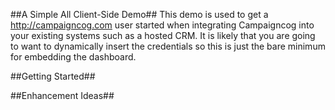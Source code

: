 ##A Simple All Client-Side Demo##
This demo is used to get a http://campaigncog.com user started when integrating Campaigncog into your existing systems such as a hosted CRM. It is likely that you are going to want to dynamically insert the credentials so this is just the bare minimum for embedding the dashboard.

##Getting Started##

##Enhancement Ideas##
